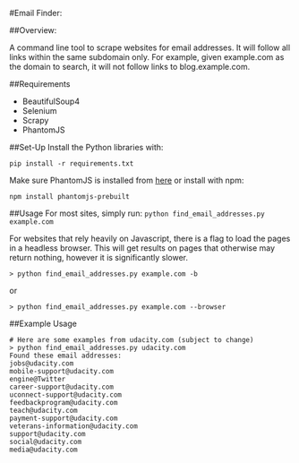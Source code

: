 #Email Finder:

##Overview:

A command line tool to scrape websites for email addresses.  It will follow all links within the same subdomain only.  For example, given example.com as the domain to search, it will not follow links to blog.example.com.

##Requirements

- BeautifulSoup4
- Selenium
- Scrapy
- PhantomJS

##Set-Up
Install the Python libraries with:
```
pip install -r requirements.txt
```

Make sure PhantomJS is installed from [here](http://phantomjs.org/download.html)
or install with npm:
```
npm install phantomjs-prebuilt
```

##Usage
For most sites, simply run:
```python find_email_addresses.py example.com```

For websites that rely heavily on Javascript, there is a flag to load the pages in a headless browser.  This will get results on pages that otherwise may return nothing, however it is significantly slower.

```
> python find_email_addresses.py example.com -b
```
or
```
> python find_email_addresses.py example.com --browser
```

##Example Usage
```
# Here are some examples from udacity.com (subject to change)
> python find_email_addresses.py udacity.com
Found these email addresses:
jobs@udacity.com
mobile-support@udacity.com
engine@Twitter
career-support@udacity.com
uconnect-support@udacity.com
feedbackprogram@udacity.com
teach@udacity.com
payment-support@udacity.com
veterans-information@udacity.com
support@udacity.com
social@udacity.com
media@udacity.com
```
